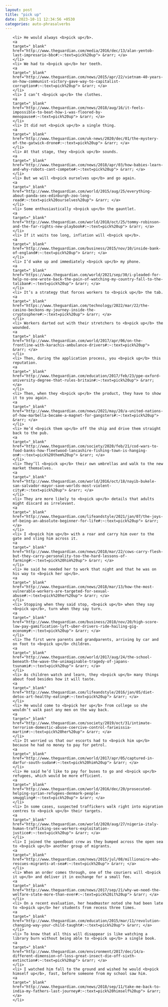 ```yaml
---
layout: post
title: "pick up"
date: 2023-10-11 12:34:56 +0530
categories: auto-phrasalverbs
---
```

<ol>

    <li> He would always <b>pick up</b>.
    <a 
    target="_blank" 
    href="http://www.theguardian.com/media/2016/dec/13/alan-yentob-last-impresario-bbc#:~:text=pick%20up"> &rarr; </a>
    </li>
    <li> We had to <b>pick up</b> her teeth.
    <a 
    target="_blank" 
    href="http://www.theguardian.com/news/2015/apr/22/vietnam-40-years-on-how-communist-victory-gave-way-to-capitalist-corruption#:~:text=pick%20up"> &rarr; </a>
    </li>
    <li> I can’t <b>pick up</b> the clothes.
    <a 
    target="_blank" 
    href="http://www.theguardian.com/news/2018/aug/16/it-feels-impossible-to-beat-how-i-was-floored-by-menopause#:~:text=pick%20up"> &rarr; </a>
    </li>
    <li> It did not <b>pick up</b> a single thing.
    <a 
    target="_blank" 
    href="http://www.theguardian.com/uk-news/2020/dec/01/the-mystery-of-the-gatwick-drone#:~:text=pick%20up"> &rarr; </a>
    </li>
    <li> At that stage, they <b>pick up</b> sounds.
    <a 
    target="_blank" 
    href="http://www.theguardian.com/news/2018/apr/03/how-babies-learn-and-why-robots-cant-compete#:~:text=pick%20up"> &rarr; </a>
    </li>
    <li> But we will <b>pick ourselves up</b> and go again.
    <a 
    target="_blank" 
    href="http://www.theguardian.com/world/2015/aug/25/everything-about-panda-sex-edinburgh-zoo-long-read#:~:text=pick%20ourselves%20up"> &rarr; </a>
    </li>
    <li> Some enthusiastically <b>pick up</b> the gauntlet.
    <a 
    target="_blank" 
    href="http://www.theguardian.com/world/2018/oct/25/tommy-robinson-and-the-far-rights-new-playbook#:~:text=pick%20up"> &rarr; </a>
    </li>
    <li> If it waits too long, inflation will <b>pick up</b>.
    <a 
    target="_blank" 
    href="http://www.theguardian.com/business/2015/nov/10/inside-bank-of-england#:~:text=pick%20up"> &rarr; </a>
    </li>
    <li> I’d wake up and immediately <b>pick up</b> my phone.
    <a 
    target="_blank" 
    href="https://www.theguardian.com/world/2021/sep/30/i-pleaded-for-help-no-one-wrote-back-the-pain-of-watching-my-country-fall-to-the-taliban#:~:text=pick%20up"> &rarr; </a>
    </li>
    <li> It’s a strategy that forces workers to <b>pick up</b> the tab.
    <a 
    target="_blank" 
    href="https://www.theguardian.com/technology/2022/mar/22/the-casino-beckons-my-journey-inside-the-cryptosphere#:~:text=pick%20up"> &rarr; </a>
    </li>
    <li> Workers darted out with their stretchers to <b>pick up</b> the wounded.
    <a 
    target="_blank" 
    href="http://www.theguardian.com/world/2017/apr/06/on-the-frontline-with-karachis-ambulance-drivers#:~:text=pick%20up"> &rarr; </a>
    </li>
    <li> Then, during the application process, you <b>pick up</b> this reputation.
    <a 
    target="_blank" 
    href="http://www.theguardian.com/education/2017/feb/23/ppe-oxford-university-degree-that-rules-britain#:~:text=pick%20up"> &rarr; </a>
    </li>
    <li> Then, when they <b>pick up</b> the product, they have to show it to you again.
    <a 
    target="_blank" 
    href="http://www.theguardian.com/news/2021/may/20/a-united-nations-of-how-marbella-became-a-magnet-for-gangsters#:~:text=pick%20up"> &rarr; </a>
    </li>
    <li> He’d <b>pick them up</b> off the ship and drive them straight back to the pub.
    <a 
    target="_blank" 
    href="http://www.theguardian.com/society/2020/feb/21/cod-wars-to-food-banks-how-fleetwood-lancashire-fishing-town-is-hanging-on#:~:text=pick%20them%20up"> &rarr; </a>
    </li>
    <li> They’ll <b>pick up</b> their own umbrellas and walk to the new market themselves.
    <a 
    target="_blank" 
    href="http://www.theguardian.com/world/2016/oct/18/nayib-bukele-san-salvador-mayor-save-worlds-most-violent-city#:~:text=pick%20up"> &rarr; </a>
    </li>
    <li> They are more likely to <b>pick up</b> details that adults might discard as irrelevant.
    <a 
    target="_blank" 
    href="http://www.theguardian.com/lifeandstyle/2021/jan/07/the-joys-of-being-an-absolute-beginner-for-life#:~:text=pick%20up"> &rarr; </a>
    </li>
    <li> I <b>pick him up</b> with a roar and carry him over to the gate and sling him across it.
    <a 
    target="_blank" 
    href="http://www.theguardian.com/news/2018/mar/22/cows-carry-flesh-but-they-carry-personality-too-the-hard-lessons-of-farming#:~:text=pick%20him%20up"> &rarr; </a>
    </li>
    <li> He said he needed her to work that night and that he was on his way to <b>pick her up</b>.
    <a 
    target="_blank" 
    href="http://www.theguardian.com/news/2018/mar/13/how-the-most-vulnerable-workers-are-targeted-for-sexual-abuse#:~:text=pick%20her%20up"> &rarr; </a>
    </li>
    <li> Stopping when they said stop, <b>pick up</b> when they say <b>pick up</b>, turn when they say turn.
    <a 
    target="_blank" 
    href="http://www.theguardian.com/business/2018/nov/20/high-score-low-pay-gamification-lyft-uber-drivers-ride-hailing-gig-economy#:~:text=pick%20up"> &rarr; </a>
    </li>
    <li> The first were parents and grandparents, arriving by car and on foot to <b>pick up</b> children.
    <a 
    target="_blank" 
    href="http://www.theguardian.com/world/2017/aug/24/the-school-beneath-the-wave-the-unimaginable-tragedy-of-japans-tsunami#:~:text=pick%20up"> &rarr; </a>
    </li>
    <li> As children watch and learn, they <b>pick up</b> many things about food besides how it will taste.
    <a 
    target="_blank" 
    href="http://www.theguardian.com/lifeandstyle/2016/jan/05/diet-detox-art-healthy-eating#:~:text=pick%20up"> &rarr; </a>
    </li>
    <li> He would come to <b>pick her up</b> from college so she wouldn’t walk past any men on the way back.
    <a 
    target="_blank" 
    href="http://www.theguardian.com/society/2019/oct/31/intimate-terrorism-domestic-abuse-coercive-control-farieissia-martin#:~:text=pick%20her%20up"> &rarr; </a>
    </li>
    <li> It worried us that our escorts had to <b>pick him up</b> because he had no money to pay for petrol.
    <a 
    target="_blank" 
    href="http://www.theguardian.com/world/2017/apr/05/captured-in-darfur-south-sudan#:~:text=pick%20him%20up"> &rarr; </a>
    </li>
    <li> He said he’d like to pay for buses to go and <b>pick up</b> refugees, which would be more efficient.
    <a 
    target="_blank" 
    href="http://www.theguardian.com/world/2016/dec/20/prosecuted-helping-syrian-refugees-denmark-people-smuggling#:~:text=pick%20up"> &rarr; </a>
    </li>
    <li> In some cases, suspected traffickers walk right into migration centres to <b>pick up</b> their targets.
    <a 
    target="_blank" 
    href="http://www.theguardian.com/world/2020/aug/27/nigeria-italy-human-trafficking-sex-workers-exploitation-justice#:~:text=pick%20up"> &rarr; </a>
    </li>
    <li> I joined the speedboat crew as they bumped across the open sea to <b>pick up</b> another group of migrants.
    <a 
    target="_blank" 
    href="http://www.theguardian.com/news/2015/jul/08/millionaire-who-rescues-migrants-at-sea#:~:text=pick%20up"> &rarr; </a>
    </li>
    <li> When an order comes through, one of the couriers will <b>pick it up</b> and deliver it in exchange for a small fee.
    <a 
    target="_blank" 
    href="http://www.theguardian.com/news/2017/sep/21/why-we-need-the-welfare-state-more-than-ever#:~:text=pick%20it%20up"> &rarr; </a>
    </li>
    <li> On a recent evaluation, her headmaster noted she had been late to <b>pick up</b> her students from recess three times.
    <a 
    target="_blank" 
    href="http://www.theguardian.com/education/2015/mar/11/revolution-changing-way-your-child-taught#:~:text=pick%20up"> &rarr; </a>
    </li>
    <li> To know that all this will disappear is like watching a library burn without being able to <b>pick up</b> a single book.
    <a 
    target="_blank" 
    href="http://www.theguardian.com/environment/2017/dec/14/a-different-dimension-of-loss-great-insect-die-off-sixth-extinction#:~:text=pick%20up"> &rarr; </a>
    </li>
    <li> I watched him fall to the ground and wished he would <b>pick himself up</b>, fast, before someone from my school saw him.
    <a 
    target="_blank" 
    href="http://www.theguardian.com/news/2018/sep/11/take-me-back-to-india-my-fathers-last-journey#:~:text=pick%20himself%20up"> &rarr; </a>
    </li>